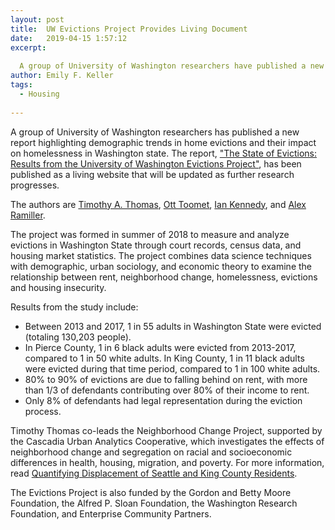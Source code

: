 ```yaml
---
layout: post
title:  UW Evictions Project Provides Living Document
date:   2019-04-15 1:57:12
excerpt:
  
  A group of University of Washington researchers have published a new report examining evictions and housing insecurity trends in Washington State
author: Emily F. Keller
tags:
  - Housing
  
---
```

A group of University of Washington researchers has published a new report highlighting demographic trends in home evictions and their impact on homelessness in Washington state. The report, ["The State of Evictions: Results from the University of Washington Evictions Project"](https://evictions.study), has been published as a living website that will be updated as further research progresses.

The authors are [Timothy A. Thomas](https://timathomas.github.io/), [Ott Toomet](https://ischool.uw.edu/people/faculty/profile/otoomet), [Ian Kennedy](https://soc.washington.edu/people/ian-kennedy), and [Alex Ramiller](https://geography.washington.edu/people/alexander-ramiller).

The project was formed in summer of 2018 to measure and analyze evictions in Washington State through court records, census data, and housing market statistics. The project combines data science techniques with demographic, urban sociology, and economic theory to examine the relationship between rent, neighborhood change, homelessness, evictions and housing insecurity.

Results from the study include:
* Between 2013 and 2017, 1 in 55 adults in Washington State were evicted (totaling 130,203 people).
* In Pierce County, 1 in 6 black adults were evicted from 2013-2017, compared to 1 in 50 white adults. In King County, 1 in 11 black adults were evicted during that time period, compared to 1 in 100 white adults.
* 80% to 90% of evictions are due to falling behind on rent, with more than 1/3 of defendants contributing over 80% of their income to rent.
* Only 8% of defendants had legal representation during the eviction process.

Timothy Thomas co-leads the Neighborhood Change Project, supported by the Cascadia Urban Analytics Cooperative, which investigates the effects of neighborhood change and segregation on racial and socioeconomic differences in health, housing, migration, and poverty. For more information, read [Quantifying Displacement of Seattle and King County Residents](https://www.cascadiadata.org/news/2018/09/20/neighborhood-change-project.html).

The Evictions Project is also funded by the Gordon and Betty Moore Foundation, the Alfred P. Sloan Foundation, the Washington Research Foundation, and Enterprise Community Partners.